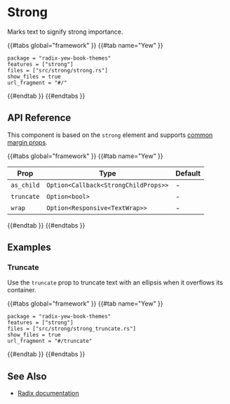 # Strong

Marks text to signify strong importance.

{{#tabs global="framework" }}
{{#tab name="Yew" }}

```toml,trunk
package = "radix-yew-book-themes"
features = ["strong"]
files = ["src/strong/strong.rs"]
show_files = true
url_fragment = "#/"
```

{{#endtab }}
{{#endtabs }}

## API Reference

This component is based on the `strong` element and supports [common margin props](../overview/layout.md#margin-props).

{{#tabs global="framework" }}
{{#tab name="Yew" }}

| Prop       | Type                                 | Default |
| ---------- | ------------------------------------ | ------- |
| `as_child` | `Option<Callback<StrongChildProps>>` | -       |
| `truncate` | `Option<bool>`                       | -       |
| `wrap`     | `Option<Responsive<TextWrap>>`       | -       |

{{#endtab }}
{{#endtabs }}

## Examples

### Truncate

Use the `truncate` prop to truncate text with an ellipsis when it overflows its container.

{{#tabs global="framework" }}
{{#tab name="Yew" }}

```toml,trunk
package = "radix-yew-book-themes"
features = ["strong"]
files = ["src/strong/strong_truncate.rs"]
show_files = true
url_fragment = "#/truncate"
```

{{#endtab }}
{{#endtabs }}

## See Also

-   [Radix documentation](https://www.radix-ui.com/themes/docs/components/strong)
